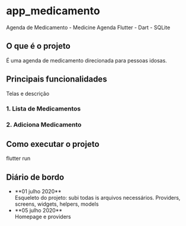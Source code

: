 <h1> app_medicamento </h1>
Agenda de  Medicamento - Medicine Agenda
Flutter - Dart - SQLite

<h2> O que é o projeto </h2>
É uma agenda de medicamento direcionada para pessoas idosas.

<h2> Principais funcionalidades </h2>
Telas e descrição

<h3> 1. Lista de Medicamentos </h3>

<h3> 2. Adiciona Medicamento </h3>

<h2> Como executar o projeto </h2>
flutter run

<h2>Diário de bordo </h2>

<ul> 
<li>**01 julho 2020** </li>
  Esqueleto do projeto: subi todas is arquivos necessários.
  Providers, screens, widgets, helpers, models
  <li>**05 julho 2020** </li>
  Homepage e providers
</ul>
